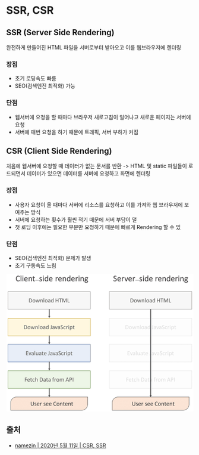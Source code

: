 # SSR, CSR

## SSR (Server Side Rendering)

완전하게 만들어진 HTML 파일을 서버로부터 받아오고 이를 웹브라우저에 렌더링

### 장점

* 초기 로딩속도 빠름
* SEO(검색엔진 최적화) 가능

### 단점

* 웹서버에 요청을 할 때마다 브라우저 새로고침이 일어나고 새로운 페이지는 서버에 요청
* 서버에 매번 요청을 하기 때문에 트래픽, 서버 부하가 커짐

## CSR (Client Side Rendering)

처음에 웹서버에 요청할 때 데이터가 없는 문서를 반환 -> HTML 및 static 파일들이 로드되면서 데이터가 있으면 데이터를 서버에 요청하고 화면에 렌더링

### 장점

* 사용자 요청이 올 때마다 서버에 리소스를 요청하고 이를 가져와 웹 브라우저에 보여주는 방식
* 서버에 요청하는 횟수가 훨씬 적기 때문에 서버 부담이 덜
* 첫 로딩 이후에는 필요한 부분만 요청하기 때문에 빠르게 Rendering 할 수 있

### 단점

* SEO(검색엔진 최적화) 문제가 발생
* 초기 구동속도 느림

![](<../.gitbook/assets/image (27).png>)

## 출처

* [namezin | 2020년 5월 11일 | CSR, SSR](https://velog.io/@namezin/CSR-SSR)
